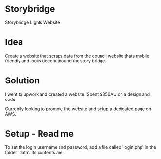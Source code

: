 
# Storybridge
Storybridge Lights Website

# Idea

Create a website that scraps data from the council website thats mobile friendly and looks decent around the story bridge.

# Solution

I went to upwork and created a website. Spent $350AU on a design and code

Currently looking to promote the website and setup a dedicated page on AWS.

# Setup - Read me

To set the login username and password, add a file called 'login.php' in the folder 'data'.
Its contents are:

<?php $ADMIN_AUTH = "username:password";

If this file doesn't exist, the default username and password will be "admin:blinkenlichten".

Also, while not stricly necessary, it is recommended to set a cronjob which calls /php/scrape_now.php every day.

# Partner and Madprops

Team at Dotlabs.co and David Trapps
http://www.dotlabs.at/

# Demo

http://storybridge.app.dotlabs.co/
